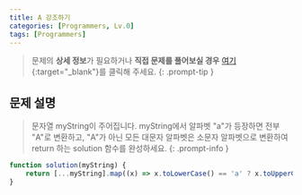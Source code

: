 ```yaml
---
title: A 강조하기
categories: [Programmers, Lv.0]
tags: [Programmers]
---
```


> 문제의 **상세 정보**가 필요하거나 **직접 문제를 풀어보실 경우** [여기](https://school.programmers.co.kr/learn/courses/30/lessons/181874){:target="_blank"}를 클릭해 주세요.
{: .prompt-tip }

## 문제 설명

> 문자열 myString이 주어집니다. myString에서 알파벳 "a"가 등장하면 전부 "A"로 변환하고, "A"가 아닌 모든 대문자 알파벳은 소문자 알파벳으로 변환하여 return 하는 solution 함수를 완성하세요.
{: .prompt-info }

```js
function solution(myString) {
    return [...myString].map((x) => x.toLowerCase() == 'a' ? x.toUpperCase() : x.toLowerCase()).join('');
}
```